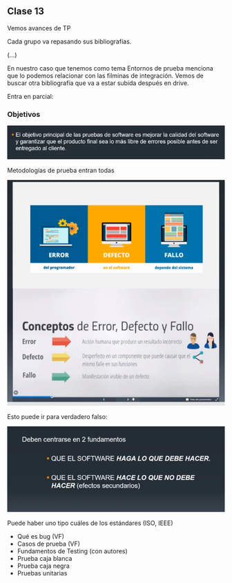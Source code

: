 ## Clase 13

Vemos avances de TP

Cada grupo va repasando sus bibliografías.

(...)

En nuestro caso que tenemos como tema Entornos de prueba menciona que lo podemos relacionar con las filminas de integración. Vemos de buscar otra bibliografía que va a estar subida después en drive.

Entra en parcial:
### Objetivos

![](./212-assets/ppt-88-qa.png)

Metodologías de prueba entran todas

![](./212-assets/ppt-89-qa.png)


Esto puede ir para verdadero falso:

![](./212-assets/ppt-90-qa.png)

Puede haber uno tipo cuáles de los estándares (ISO, IEEE)

- Qué es bug (VF)
- Casos de prueba (VF)
- Fundamentos de Testing (con autores)
- Prueba caja blanca
- Prueba caja negra
- Pruebas unitarias